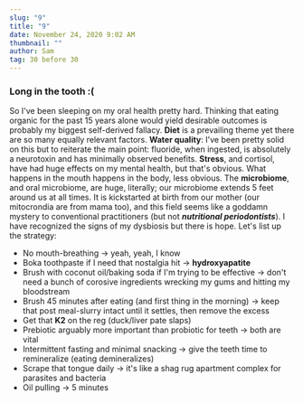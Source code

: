 ```yaml
---
slug: "9"
title: "9"
date: November 24, 2020 9:02 AM
thumbnail: ""
author: Sam
tag: 30 before 30
---
```

### Long in the tooth :(

So I've been sleeping on my oral health pretty hard. Thinking that eating organic for the past 15 years alone would yield desirable outcomes is probably my biggest self-derived fallacy. **Diet** is a prevailing theme yet there are so many equally relevant factors. **Water quality**: I've been pretty solid on this but to reiterate the main point: fluoride, when ingested, is absolutely a neurotoxin and has minimally observed benefits. **Stress**, and cortisol, have had huge effects on my mental health, but that's obvious. What happens in the mouth happens in the body, less obvious. The **microbiome**, and oral microbiome, are huge, literally; our microbiome extends 5 feet around us at all times. It is kickstarted at birth from our mother (our mitocrondia are from mama too), and this field seems like a goddamn mystery to conventional practitioners (but not ***nutritional periodontists***). I have recognized the signs of my dysbiosis but there is hope. Let's list up the strategy:

* No mouth-breathing -> yeah, yeah, I know
* Boka toothpaste if I need that nostalgia hit -> **hydroxyapatite**
* Brush with coconut oil/baking soda if I'm trying to be effective -> don't need a bunch of corosive ingredients wrecking my gums and hitting my bloodstream
* Brush 45 minutes after eating (and first thing in the morning) -> keep that post meal-slurry intact until it settles, then remove the excess
* Get that **K2** on the reg (duck/liver pate slaps)
* Prebiotic arguably more important than probiotic for teeth -> both are vital
* Intermittent fasting and minimal snacking -> give the teeth time to remineralize (eating demineralizes)
* Scrape that tongue daily -> it's like a shag rug apartment complex for parasites and bacteria
* Oil pulling -> 5 minutes